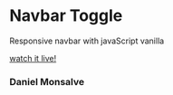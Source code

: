 # Navbar Toggle

Responsive navbar with javaScript vanilla

[watch it live!](https://daniel-monsalve-villegas.github.io/navbar-toggle)

### Daniel Monsalve
